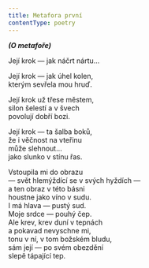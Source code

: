 ```yaml
---
title: Metafora první
contentType: poetry
---
```


**_(O metafoře)_**

Její krok — jak náčrt nártu…

Její krok — jak úhel kolen,  
kterým sevřela mou hruď.

Její krok už třese městem,  
silon šelestí a v švech  
povolují dobří bozi.

Její krok — ta šalba boků,  
že i věčnost na vteřinu  
může slehnout…  
jako slunko v stínu řas.

Vstoupila mi do obrazu  
— svět hlemýždící se v svých hyždích —  
a ten obraz v této básni  
houstne jako víno v sudu.  
I má hlava — pustý sud.  
Moje srdce — pouhý čep.  
Ale krev, krev duní v tepnách  
a pokavad nevyschne mi,  
tonu v ní, v tom božském bludu,  
sám její — po svém obezdění  
slepě tápající tep.
